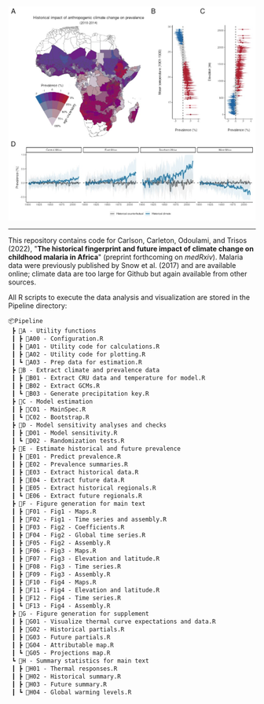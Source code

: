 ![banner](Figures/Figure3.jpg)

---

This repository contains code for Carlson, Carleton, Odoulami, and Trisos (2022), "**The historical fingerprint and future impact of climate change on childhood malaria in Africa**" (preprint forthcoming on _medRxiv_). Malaria data were previously published by Snow et al. (2017) and are available online; climate data are too large for Github but again available from other sources. 

All R scripts to execute the data analysis and visualization are stored in the Pipeline directory:

```data
📦Pipeline
 ┣ 📂A - Utility functions
 ┃ ┣ 📜A00 - Configuration.R
 ┃ ┣ 📜A01 - Utility code for calculations.R
 ┃ ┣ 📜A02 - Utility code for plotting.R
 ┃ ┗ 📜A03 - Prep data for estimation.R
 ┣ 📂B - Extract climate and prevalence data
 ┃ ┣ 📜B01 - Extract CRU data and temperature for model.R
 ┃ ┣ 📜B02 - Extract GCMs.R
 ┃ ┗ 📜B03 - Generate precipitation key.R
 ┣ 📂C - Model estimation
 ┃ ┣ 📜C01 - MainSpec.R
 ┃ ┗ 📜C02 - Bootstrap.R
 ┣ 📂D - Model sensitivity analyses and checks
 ┃ ┣ 📜D01 - Model sensitivity.R
 ┃ ┗ 📜D02 - Randomization tests.R
 ┣ 📂E - Estimate historical and future prevalence
 ┃ ┣ 📜E01 - Predict prevalence.R
 ┃ ┣ 📜E02 - Prevalence summaries.R
 ┃ ┣ 📜E03 - Extract historical data.R
 ┃ ┣ 📜E04 - Extract future data.R
 ┃ ┣ 📜E05 - Extract historical regionals.R
 ┃ ┗ 📜E06 - Extract future regionals.R
 ┣ 📂F - Figure generation for main text
 ┃ ┣ 📜F01 - Fig1 - Maps.R
 ┃ ┣ 📜F02 - Fig1 - Time series and assembly.R
 ┃ ┣ 📜F03 - Fig2 - Coefficients.R
 ┃ ┣ 📜F04 - Fig2 - Global time series.R
 ┃ ┣ 📜F05 - Fig2 - Assembly.R
 ┃ ┣ 📜F06 - Fig3 - Maps.R
 ┃ ┣ 📜F07 - Fig3 - Elevation and latitude.R
 ┃ ┣ 📜F08 - Fig3 - Time series.R
 ┃ ┣ 📜F09 - Fig3 - Assembly.R
 ┃ ┣ 📜F10 - Fig4 - Maps.R
 ┃ ┣ 📜F11 - Fig4 - Elevation and latitude.R
 ┃ ┣ 📜F12 - Fig4 - Time series.R
 ┃ ┗ 📜F13 - Fig4 - Assembly.R
 ┣ 📂G - Figure generation for supplement
 ┃ ┣ 📜G01 - Visualize thermal curve expectations and data.R
 ┃ ┣ 📜G02 - Historical partials.R
 ┃ ┣ 📜G03 - Future partials.R
 ┃ ┣ 📜G04 - Attributable map.R
 ┃ ┗ 📜G05 - Projections map.R
 ┗ 📂H - Summary statistics for main text
 ┃ ┣ 📜H01 - Thermal responses.R
 ┃ ┣ 📜H02 - Historical summary.R
 ┃ ┣ 📜H03 - Future summary.R
 ┃ ┗ 📜H04 - Global warming levels.R
```
